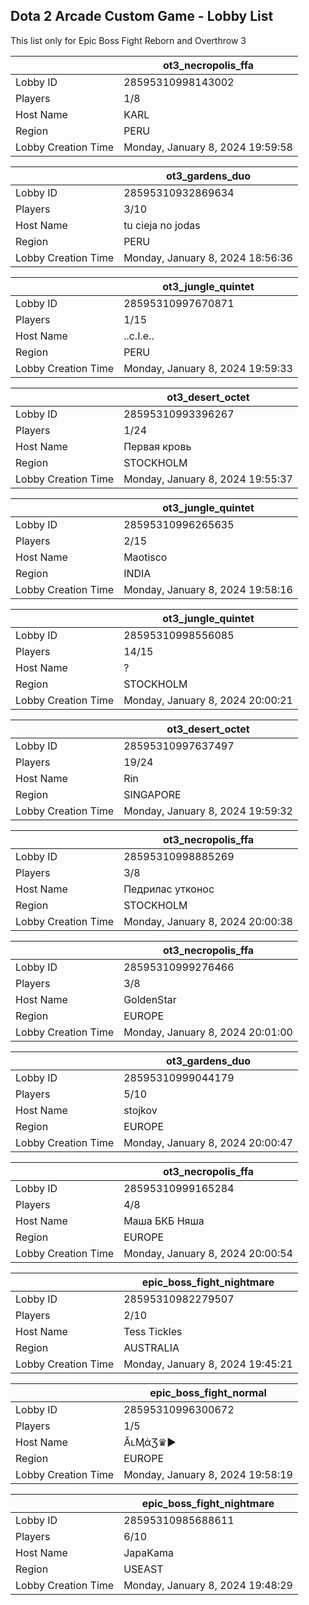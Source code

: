 ## Dota 2 Arcade Custom Game - Lobby List

This list only for Epic Boss Fight Reborn and Overthrow 3

|  | ot3_necropolis_ffa |
| ------ | ------ |
| Lobby ID | 28595310998143002 |
| Players | 1/8 |
| Host Name | KARL |
| Region | PERU |
| Lobby Creation Time | Monday, January 8, 2024 19:59:58 |


|  | ot3_gardens_duo |
| ------ | ------ |
| Lobby ID | 28595310932869634 |
| Players | 3/10 |
| Host Name | tu cieja no jodas |
| Region | PERU |
| Lobby Creation Time | Monday, January 8, 2024 18:56:36 |


|  | ot3_jungle_quintet |
| ------ | ------ |
| Lobby ID | 28595310997670871 |
| Players | 1/15 |
| Host Name | ..c.I.e.. |
| Region | PERU |
| Lobby Creation Time | Monday, January 8, 2024 19:59:33 |


|  | ot3_desert_octet |
| ------ | ------ |
| Lobby ID | 28595310993396267 |
| Players | 1/24 |
| Host Name | Первая кровь |
| Region | STOCKHOLM |
| Lobby Creation Time | Monday, January 8, 2024 19:55:37 |


|  | ot3_jungle_quintet |
| ------ | ------ |
| Lobby ID | 28595310996265635 |
| Players | 2/15 |
| Host Name | Maotisco |
| Region | INDIA |
| Lobby Creation Time | Monday, January 8, 2024 19:58:16 |


|  | ot3_jungle_quintet |
| ------ | ------ |
| Lobby ID | 28595310998556085 |
| Players | 14/15 |
| Host Name | ? |
| Region | STOCKHOLM |
| Lobby Creation Time | Monday, January 8, 2024 20:00:21 |


|  | ot3_desert_octet |
| ------ | ------ |
| Lobby ID | 28595310997637497 |
| Players | 19/24 |
| Host Name | Rin |
| Region | SINGAPORE |
| Lobby Creation Time | Monday, January 8, 2024 19:59:32 |


|  | ot3_necropolis_ffa |
| ------ | ------ |
| Lobby ID | 28595310998885269 |
| Players | 3/8 |
| Host Name | Педрилас утконос |
| Region | STOCKHOLM |
| Lobby Creation Time | Monday, January 8, 2024 20:00:38 |


|  | ot3_necropolis_ffa |
| ------ | ------ |
| Lobby ID | 28595310999276466 |
| Players | 3/8 |
| Host Name | GoldenStar |
| Region | EUROPE |
| Lobby Creation Time | Monday, January 8, 2024 20:01:00 |


|  | ot3_gardens_duo |
| ------ | ------ |
| Lobby ID | 28595310999044179 |
| Players | 5/10 |
| Host Name | stojkov |
| Region | EUROPE |
| Lobby Creation Time | Monday, January 8, 2024 20:00:47 |


|  | ot3_necropolis_ffa |
| ------ | ------ |
| Lobby ID | 28595310999165284 |
| Players | 4/8 |
| Host Name | Маша БКБ Няша |
| Region | EUROPE |
| Lobby Creation Time | Monday, January 8, 2024 20:00:54 |


|  | epic_boss_fight_nightmare |
| ------ | ------ |
| Lobby ID | 28595310982279507 |
| Players | 2/10 |
| Host Name | Tess Tickles |
| Region | AUSTRALIA |
| Lobby Creation Time | Monday, January 8, 2024 19:45:21 |


|  | epic_boss_fight_normal |
| ------ | ------ |
| Lobby ID | 28595310996300672 |
| Players | 1/5 |
| Host Name | ĂʟӍάƷ♛► |
| Region | EUROPE |
| Lobby Creation Time | Monday, January 8, 2024 19:58:19 |


|  | epic_boss_fight_nightmare |
| ------ | ------ |
| Lobby ID | 28595310985688611 |
| Players | 6/10 |
| Host Name | JapaKama |
| Region | USEAST |
| Lobby Creation Time | Monday, January 8, 2024 19:48:29 |


